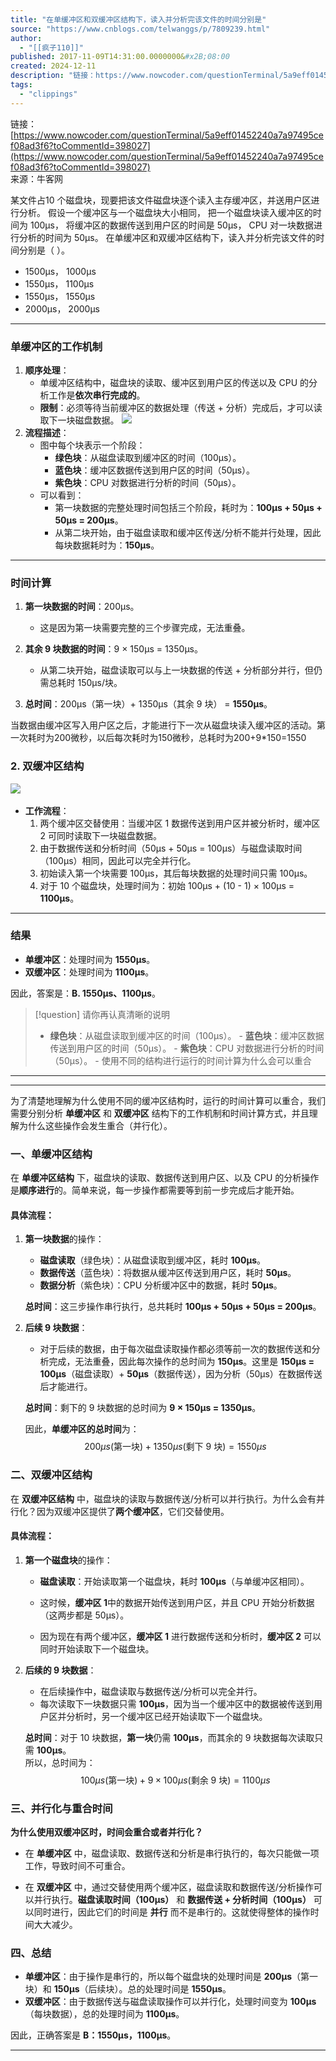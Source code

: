 ```yaml
---
title: "在单缓冲区和双缓冲区结构下，读入并分析完该文件的时间分别是"
source: "https://www.cnblogs.com/telwanggs/p/7809239.html"
author:
  - "[[疯子110]]"
published: 2017-11-09T14:31:00.0000000&#x2B;08:00
created: 2024-12-11
description: "链接：https://www.nowcoder.com/questionTerminal/5a9eff01452240a7a97495cef08ad3f6?toCommentId=398027来源：牛客网 某文件占10 个磁盘块，现要把该文件磁盘块逐个读入主存缓冲区，并送用户区进行分析。 假设一个缓"
tags:
  - "clippings"
---
```

链接：[https://www.nowcoder.com/questionTerminal/5a9eff01452240a7a97495cef08ad3f6?toCommentId=398027](https://www.nowcoder.com/questionTerminal/5a9eff01452240a7a97495cef08ad3f6?toCommentId=398027)  
来源：牛客网

某文件占10 个磁盘块，现要把该文件磁盘块逐个读入主存缓冲区，并送用户区进行分析。 假设一个缓冲区与一个磁盘块大小相同， 把一个磁盘块读入缓冲区的时间为 100μs， 将缓冲区的数据传送到用户区的时间是 50μs， CPU 对一块数据进行分析的时间为 50μs。 在单缓冲区和双缓冲区结构下，读入并分析完该文件的时间分别是（ ）。

- 1500μs， 1000μs
- 1550μs， 1100μs
- 1550μs， 1550μs
- 2000μs， 2000μs

---
### **单缓冲区的工作机制**
1. **顺序处理**：
   - 单缓冲区结构中，磁盘块的读取、缓冲区到用户区的传送以及 CPU 的分析工作是**依次串行完成的**。
   - **限制**：必须等待当前缓冲区的数据处理（传送 + 分析）完成后，才可以读取下一块磁盘数据。
![](https://images2017.cnblogs.com/blog/48590/201711/48590-20171109143037434-1353199859.png)   
2. **流程描述**：
   - 图中每个块表示一个阶段：
     - **绿色块**：从磁盘读取到缓冲区的时间（100μs）。
     - **蓝色块**：缓冲区数据传送到用户区的时间（50μs）。
     - **紫色块**：CPU 对数据进行分析的时间（50μs）。
   - 可以看到：
     - 第一块数据的完整处理时间包括三个阶段，耗时为：**100μs + 50μs + 50μs = 200μs**。
     - 从第二块开始，由于磁盘读取和缓冲区传送/分析不能并行处理，因此每块数据耗时为：**150μs**。

---

### **时间计算**
1. **第一块数据的时间**：200μs。
   - 这是因为第一块需要完整的三个步骤完成，无法重叠。

2. **其余 9 块数据的时间**：9 × 150μs = 1350μs。
   - 从第二块开始，磁盘读取可以与上一块数据的传送 + 分析部分并行，但仍需总耗时 150μs/块。

3. **总时间**：200μs（第一块）+ 1350μs（其余 9 块） = **1550μs**。


当数据由缓冲区写入用户区之后，才能进行下一次从磁盘块读入缓冲区的活动。第一次耗时为200微秒，以后每次耗时为150微秒，总耗时为200+9\*150=1550

### **2. 双缓冲区结构**
![](https://images2017.cnblogs.com/blog/48590/201711/48590-20171109143107106-150508357.png)   
- **工作流程**：
    1. 两个缓冲区交替使用：当缓冲区 1 数据传送到用户区并被分析时，缓冲区 2 可同时读取下一块磁盘数据。
    2. 由于数据传送和分析时间（50μs + 50μs = 100μs）与磁盘读取时间（100μs）相同，因此可以完全并行化。
    3. 初始读入第一个块需要 100μs，其后每块数据的处理时间只需 100μs。
    4. 对于 10 个磁盘块，处理时间为：初始 100μs + (10 - 1) × 100μs = **1100μs**。

---
### **结果**

- **单缓冲区**：处理时间为 **1550μs**。
- **双缓冲区**：处理时间为 **1100μs**。

因此，答案是：**B. 1550μs、1100μs**。

>[!question] 
>请你再认真清晰的说明
>- **绿色块**：从磁盘读取到缓冲区的时间（100μs）。
     - **蓝色块**：缓冲区数据传送到用户区的时间（50μs）。
     - **紫色块**：CPU 对数据进行分析的时间（50μs）。
     - 使用不同的结构进行运行的时间计算为什么会可以重合


---

---

为了清楚地理解为什么使用不同的缓冲区结构时，运行的时间计算可以重合，我们需要分别分析 **单缓冲区** 和 **双缓冲区** 结构下的工作机制和时间计算方式，并且理解为什么这些操作会发生重合（并行化）。

### 一、**单缓冲区结构**
在 **单缓冲区结构** 下，磁盘块的读取、数据传送到用户区、以及 CPU 的分析操作是**顺序进行**的。简单来说，每一步操作都需要等到前一步完成后才能开始。

#### 具体流程：
1. **第一块数据**的操作：
   - **磁盘读取**（绿色块）：从磁盘读取到缓冲区，耗时 **100μs**。
   - **数据传送**（蓝色块）：将数据从缓冲区传送到用户区，耗时 **50μs**。
   - **数据分析**（紫色块）：CPU 分析缓冲区中的数据，耗时 **50μs**。

   **总时间**：这三步操作串行执行，总共耗时 **100μs + 50μs + 50μs = 200μs**。

2. **后续 9 块数据**：
   - 对于后续的数据，由于每次磁盘读取操作都必须等前一次的数据传送和分析完成，无法重叠，因此每次操作的总时间为 **150μs**。这里是 **150μs = 100μs**（磁盘读取）+ **50μs**（数据传送），因为分析（50μs）在数据传送后才能进行。

   **总时间**：剩下的 9 块数据的总时间为 **9 × 150μs = 1350μs**。

   因此，**单缓冲区的总时间**为：  
   $$
   200\mu s (\text{第一块}) + 1350\mu s (\text{剩下 9 块}) = 1550\mu s
   $$

### 二、**双缓冲区结构**
在 **双缓冲区结构** 中，磁盘块的读取与数据传送/分析可以并行执行。为什么会有并行化？因为双缓冲区提供了**两个缓冲区**，它们交替使用。

#### 具体流程：
1. **第一个磁盘块**的操作：
   - **磁盘读取**：开始读取第一个磁盘块，耗时 **100μs**（与单缓冲区相同）。
   - 这时候，**缓冲区 1**中的数据开始传送到用户区，并且 CPU 开始分析数据（这两步都是 50μs）。
   
   - 因为现在有两个缓冲区，**缓冲区 1** 进行数据传送和分析时，**缓冲区 2** 可以同时开始读取下一个磁盘块。

2. **后续的 9 块数据**：
   - 在后续操作中，磁盘读取与数据传送/分析可以完全并行。
   - 每次读取下一块数据只需 **100μs**，因为当一个缓冲区中的数据被传送到用户区并分析时，另一个缓冲区已经开始读取下一个磁盘块。

   **总时间**：对于 10 块数据，**第一块**仍需 **100μs**，而其余的 9 块数据每次读取只需 **100μs**。  
   所以，总时间为：
   $$
   100\mu s (\text{第一块}) + 9 \times 100\mu s (\text{剩余 9 块}) = 1100\mu s
   $$

### 三、**并行化与重合时间**
**为什么使用双缓冲区时，时间会重合或者并行化？**

- 在 **单缓冲区** 中，磁盘读取、数据传送和分析是串行执行的，每次只能做一项工作，导致时间不可重合。
  
- 在 **双缓冲区** 中，通过交替使用两个缓冲区，磁盘读取和数据传送/分析操作可以并行执行。**磁盘读取时间（100μs）** 和 **数据传送 + 分析时间（100μs）** 可以同时进行，因此它们的时间是 **并行** 而不是串行的。这就使得整体的操作时间大大减少。

### 四、**总结**
- **单缓冲区**：由于操作是串行的，所以每个磁盘块的处理时间是 **200μs**（第一块）和 **150μs**（后续块）。总的处理时间是 **1550μs**。
- **双缓冲区**：由于数据传送与磁盘读取操作可以并行化，处理时间变为 **100μs**（每块数据），总的处理时间为 **1100μs**。

因此，正确答案是 **B：1550μs，1100μs**。

---

